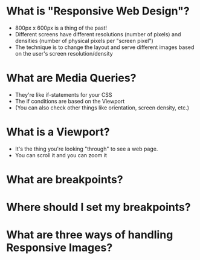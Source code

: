 # What is "Responsive Web Design"?

- 800px x 600px is a thing of the past!
- Different screens have different resolutions (number of pixels) and densities (number of physical pixels per "screen pixel")
- The technique is to change the layout and serve different images based on the user's screen resolution/density

# What are Media Queries?

- They're like if-statements for your CSS
- The if conditions are based on the Viewport
- (You can also check other things like orientation, screen density, etc.)

# What is a Viewport?

- It's the thing you're looking "through" to see a web page.
- You can scroll it and you can zoom it

# What are breakpoints?

# Where should I set my breakpoints?

# What are three ways of handling Responsive Images?